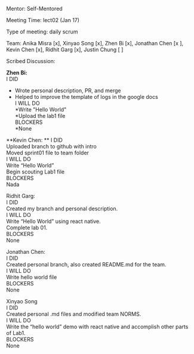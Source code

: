 Mentor: Self-Mentored

Meeting Time: lect02 (Jan 17)

Type of meeting: daily scrum

Team: Anika Misra [x], Xinyao Song [x], Zhen Bi [x], Jonathan Chen [x ], Kevin Chen [x], Ridhit Garg [x], Justin Chung [  ]

Scribed Discussion:

**Zhen Bi:**  
I DID  
- Wrote personal description, PR, and merge  
- Helped to improve the template of logs in the google docs  
I WILL DO  
    *Write "Hello World"  
    *Upload the lab1 file  
BLOCKERS  
    *None  

**Kevin Chen:  ** 
I DID  
    Uploaded branch to github with intro  
    Moved sprint01 file to team folder  
I WILL DO  
    Write “Hello World”  
    Begin scouting Lab1 file  
BLOCKERS  
    Nada  

Ridhit Garg:   
I DID   
    Created my branch and personal description.  
I WILL DO  
    Write “Hello World” using react native.  
    Complete lab 01.  
BLOCKERS  
	None  

Jonathan Chen:   
I DID   
	Created personal branch, also created README.md for the team.  
I WILL DO  
    Write hello world file  
BLOCKERS  
	None  
  
Xinyao Song   
I DID  
	Created personal .md files and modified team NORMS.   
I WILL DO  
	Write the “hello world” demo with react native and accomplish other parts of Lab1.   
BLOCKERS  
	None  
